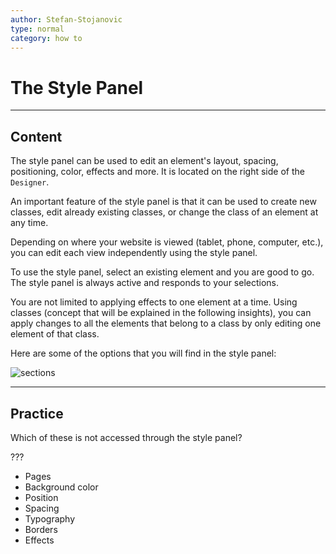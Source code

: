 ```yaml
---
author: Stefan-Stojanovic
type: normal
category: how to
---
```


# The Style Panel


---

## Content

The style panel can be used to edit an element's layout, spacing, positioning, color, effects and more. It is located on the right side of the `Designer`. 

An important feature of the style panel is that it can be used to create new classes, edit already existing classes, or change the class of an element at any time.

Depending on where your website is viewed (tablet, phone, computer, etc.), you can edit each view independently using the style panel.

To use the style panel, select an existing element and you are good to go. The style panel is always active and responds to your selections.

You are not limited to applying effects to one element at a time. Using classes (concept that will be explained in the following insights), you can apply changes to all the elements that belong to a class by only editing one element of that class.

Here are some of the options that you will find in the style panel:

![sections](https://img.enkipro.com/cdbd08b93ae3dfafc6d92df615eff2f6.png)


---

## Practice

Which of these is not accessed through the style panel?

???

- Pages
- Background color
- Position
- Spacing
- Typography
- Borders
- Effects
